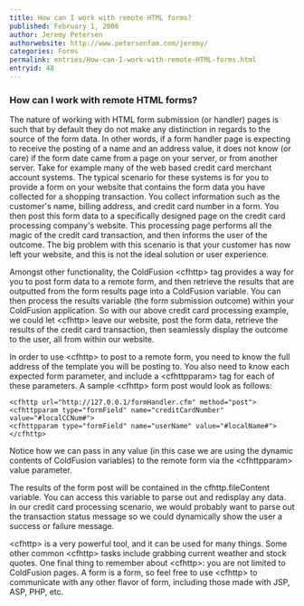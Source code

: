 ```yaml
---
title: How can I work with remote HTML forms?
published: February 1, 2006
author: Jeremy Petersen
authorwebsite: http://www.petersenfam.com/jeremy/
categories: Forms
permalink: entries/How-can-I-work-with-remote-HTML-forms.html
entryid: 48
---
```


<h3>How can I work with remote HTML forms?</h3>

<p>
The nature of working with HTML form submission (or handler) pages is such that by default they do not make any distinction in regards to the source of the form data.  In other words, if a form handler page is expecting to receive the posting of a name and an address value, it does not know (or care) if the form date came from a page on your server, or from another server.  Take for example many of the web based credit card merchant account systems.  The typical scenario for these systems is for you to provide a form on your website that contains the form data you have collected for a shopping transaction.  You collect information such as the customer's name, billing address, and credit card number in a form.  You then post this form data to a specifically designed page on the credit card processing company's website.  This processing page performs all the magic of the credit card transaction, and then informs the user of the outcome.  The big problem with this scenario is that your customer has now left your website, and this is not the ideal solution or user experience.  
</p>

<p>
Amongst other functionality, the ColdFusion &lt;cfhttp&gt; tag provides a way for you to post form data to a remote form, and then retrieve the results that are outputted from the form results page into a ColdFusion variable.  You can then process the results variable (the form submission outcome) within your ColdFusion application.   So with our above credit card processing example, we could let &lt;cfhttp&gt; leave our website, post the form data, retrieve the results of the credit card transaction, then seamlessly display the outcome to the user, all from within our website.  
</p>

<p>
In order to use &lt;cfhttp&gt; to post to a remote form, you need to know the full address of the template you will be posting to.  You also need to know each expected form parameter, and include a &lt;cfhttpparam&gt; tag for each of these parameters.  A sample &lt;cfhttp&gt; form post would look as follows:
</p>

<pre><code class="language-markup">&lt;cfhttp url=&quot;http://127.0.0.1/formHandler.cfm&quot; method=&quot;post&quot;&gt;
&lt;cfhttpparam type=&quot;formField&quot; name=&quot;creditCardNumber&quot; value=&quot;#localCCNum#&quot;&gt;
&lt;cfhttpparam type=&quot;formField&quot; name=&quot;userName&quot; value=&quot;#localName#&quot;&gt;
&lt;/cfhttp&gt;
</code></pre>

<p>
Notice how we can pass in any value (in this case we are using the dynamic contents of ColdFusion variables) to the remote form via the &lt;cfhttpparam&gt; value parameter. 
</p>

<p>
The results of the form post will be contained in the cfhttp.fileContent variable.  You can access this variable to parse out and redisplay any data.  In our credit card processing scenario, we would probably want to parse out the transaction status message so we could dynamically show the user a success or failure message.
</p>

<p>
&lt;cfhttp&gt; is a very powerful tool, and it can be used for many things.  Some other common &lt;cfhttp&gt; tasks include grabbing current weather and stock quotes.  One final thing to remember about &lt;cfhttp&gt;: you are not limited to ColdFusion pages.  A form is a form, so feel free to use &lt;cfhttp&gt; to communicate with any other flavor of form, including those made with JSP, ASP, PHP, etc.
</p>



